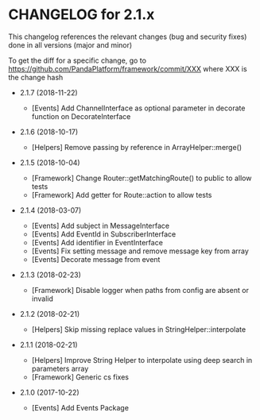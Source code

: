 CHANGELOG for 2.1.x
===================

This changelog references the relevant changes (bug and security fixes) done
in all versions (major and minor)

To get the diff for a specific change, go to https://github.com/PandaPlatform/framework/commit/XXX where
XXX is the change hash

* 2.1.7 (2018-11-22)
  * [Events] Add ChannelInterface as optional parameter in decorate function on DecorateInterface

* 2.1.6 (2018-10-17)
  * [Helpers] Remove passing by reference in ArrayHelper::merge()
  
* 2.1.5 (2018-10-04)
  * [Framework] Change Router::getMatchingRoute() to public to allow tests
  * [Framework] Add getter for Route::action to allow tests

* 2.1.4 (2018-03-07)
  * [Events] Add subject in MessageInterface
  * [Events] Add EventId in SubscriberInterface
  * [Events] Add identifier in EventInterface
  * [Events] Fix setting message and remove message key from array
  * [Events] Decorate message from event
  
* 2.1.3 (2018-02-23)
  * [Framework] Disable logger when paths from config are absent or invalid
  
* 2.1.2 (2018-02-21)
  * [Helpers] Skip missing replace values in StringHelper::interpolate

* 2.1.1 (2018-02-21)
  * [Helpers] Improve String Helper to interpolate using deep search in parameters array
  * [Framework] Generic cs fixes

* 2.1.0 (2017-10-22)
  * [Events] Add Events Package

